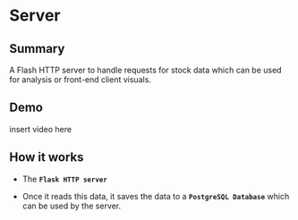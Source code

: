# Server

## Summary
A Flash HTTP server to handle requests for stock data which can be used for analysis or front-end client visuals.

## Demo
insert video here

## How it works
* The **`Flask HTTP server`**

* Once it reads this data, it saves the data to a **`PostgreSQL Database`** which can be used by the server.

